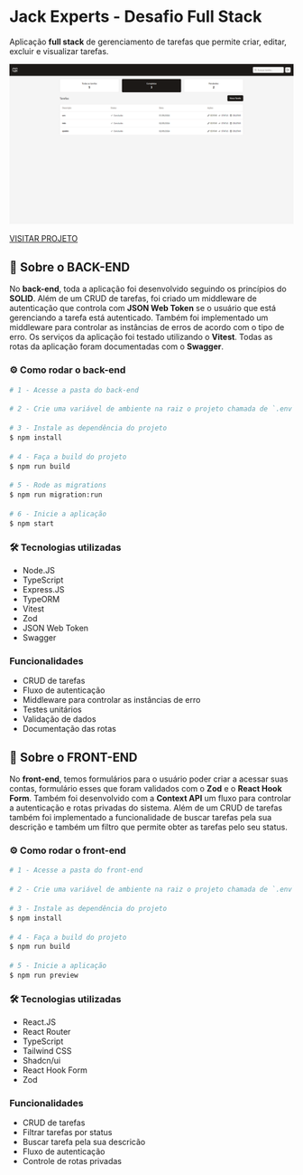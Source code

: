 # Jack Experts - Desafio Full Stack

Aplicação **full stack** de gerenciamento de tarefas que permite criar, editar, excluir e visualizar tarefas.

![Demonstração](./imgs/demo.png)

[VISITAR PROJETO](https://desafio-jackexperts.vercel.app)



## 📖 Sobre o BACK-END

No **back-end**, toda a aplicação foi desenvolvido seguindo os princípios do **SOLID**. Além de um CRUD de tarefas, foi criado um middleware de autenticação que controla com **JSON Web Token** se o usuário que está gerenciando a tarefa está autenticado. Também foi implementado um middleware para controlar as instâncias de erros de acordo com o tipo de erro. Os serviços da aplicação foi testado utilizando o **Vitest**. Todas as rotas da aplicação foram documentadas com o **Swagger**.

### ⚙️ Como rodar o back-end
```bash
# 1 - Acesse a pasta do back-end

# 2 - Crie uma variável de ambiente na raiz o projeto chamada de `.env`, e preencha ela usando como referência o arquivo `.env.example`

# 3 - Instale as dependência do projeto
$ npm install

# 4 - Faça a build do projeto
$ npm run build

# 5 - Rode as migrations
$ npm run migration:run

# 6 - Inicie a aplicação
$ npm start
```

### 🛠️ Tecnologias utilizadas
- Node.JS
- TypeScript
- Express.JS
- TypeORM
- Vitest
- Zod
- JSON Web Token
- Swagger

### Funcionalidades
- CRUD de tarefas
- Fluxo de autenticação
- Middleware para controlar as instâncias de erro
- Testes unitários
- Validação de dados
- Documentação das rotas



## 📖 Sobre o FRONT-END

No **front-end**, temos formulários para o usuário poder criar a acessar suas contas, formulário esses que foram validados com o **Zod** e o **React Hook Form**. Também foi desenvolvido com a **Context API** um fluxo para controlar a autenticação e rotas privadas do sistema. Além de um CRUD de tarefas também foi implementado a funcionalidade de buscar tarefas pela sua descrição e também um filtro que permite obter as tarefas pelo seu status.

### ⚙️ Como rodar o front-end
```bash
# 1 - Acesse a pasta do front-end

# 2 - Crie uma variável de ambiente na raiz o projeto chamada de `.env`, e preencha ela usando como referência o arquivo `.env.example`

# 3 - Instale as dependência do projeto
$ npm install

# 4 - Faça a build do projeto
$ npm run build

# 5 - Inicie a aplicação
$ npm run preview
```

### 🛠️ Tecnologias utilizadas
- React.JS
- React Router
- TypeScript
- Tailwind CSS
- Shadcn/ui
- React Hook Form
- Zod

### Funcionalidades
- CRUD de tarefas
- Filtrar tarefas por status
- Buscar tarefa pela sua descricão
- Fluxo de autenticação
- Controle de rotas privadas
